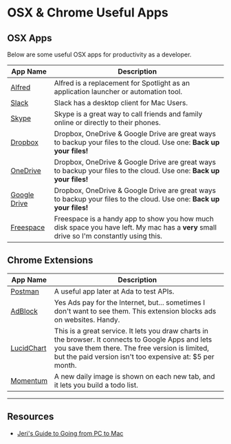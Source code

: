 

# OSX & Chrome Useful Apps

## OSX Apps

Below are some useful OSX apps for productivity as a developer.

| App Name  | Description  |
|---|---|
| [Alfred](http://www.alfredapp.com/)  | Alfred is a replacement for Spotlight as an application launcher or automation tool.    |
| [Slack](https://slack.com/downloads/osx)  | Slack has a desktop client for Mac Users.  |
| [Skype](http://go.redirectingat.com/?id=33330X911647&site=lifehacker.com&xs=1&isjs=1&url=http%3A%2F%2Fwww.skype.com%2Fintl%2Fen-us%2Fget-skype%2Fon-your-computer%2Fmacosx%2F&xguid=bd1e0c37f8315cbb58f0ddc5af5cd3cf&xuuid=c4a826cac2b655f0cc28f1e690038801&xsessid=6fff8fe3e294a269d51c8bf3cbe0988d&xcreo=0&xed=0&sref=http%3A%2F%2Flifehacker.com%2Flifehacker-pack-for-mac-our-list-of-the-essential-mac-635303836&pref=https%3A%2F%2Fwww.google.com%2F&xtz=480)  | Skype is a great way to call friends and family online or directly to their phones.    |
| [Dropbox](http://dropbox.com/)  | Dropbox, OneDrive & Google Drive are great ways to backup your files to the cloud.  Use one:  **Back up your files!**  |
| [OneDrive](https://onedrive.live.com/about/en-us/download/)  | Dropbox, OneDrive & Google Drive are great ways to backup your files to the cloud.  Use one:  **Back up your files!**  |
| [Google Drive](https://www.google.com/drive/download/)  | Dropbox, OneDrive & Google Drive are great ways to backup your files to the cloud.  Use one:  **Back up your files!**  |
| [Freespace](https://itunes.apple.com/us/app/freespace/id457520846?mt=12) | Freespace is a handy app to show you how much disk space you have left.  My mac has a **very** small drive so I'm constantly using this.



## Chrome Extensions


| App Name  | Description  |
|---|---|
| [Postman](https://chrome.google.com/webstore/detail/postman-interceptor/aicmkgpgakddgnaphhhpliifpcfhicfo)  |  A useful app later at Ada to test APIs.  
| [AdBlock](https://chrome.google.com/webstore/detail/adblock-for-youtube/cmedhionkhpnakcndndgjdbohmhepckk) | Yes Ads pay for the Internet, but... sometimes I don't want  to see them.  This extension blocks ads on websites.  Handy.
| [LucidChart](https://chrome.google.com/webstore/detail/lucidchart-diagrams-deskt/djejicklhojeokkfmdelnempiecmdomj) | This is a great service.  It lets you draw charts in the browser.  It connects to Google Apps and lets you save them there.  The free version is limited, but the paid version isn't too expensive at:  $5 per month.  
| [Momentum](https://chrome.google.com/webstore/detail/momentum/laookkfknpbbblfpciffpaejjkokdgca) | A new daily image is shown on each new tab, and it lets you build a todo list.  

---
## Resources
*  [Jeri's Guide to Going from PC to Mac](https://gist.github.com/drvonnjerryxlii/9898254abef2d184c659)